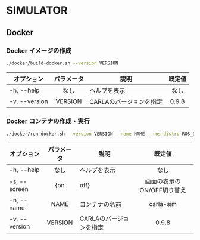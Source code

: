 # SIMULATOR

## Docker

### Docker イメージの作成
```bash
./docker/build-docker.sh --version VERSION
```
|オプション      |パラメータ |説明                   |既定値 |
|----------------|:---------:|-----------------------|:-----:|
|-h, --help      |なし       |ヘルプを表示           |なし   |
|-v, --version   |VERSION    |CARLAのバージョンを指定|0.9.8  |

### Docker コンテナの作成・実行
```bash
./docker/run-docker.sh --version VERSION --name NAME --ros-distro ROS_DISTRO
```
|オプション    |パラメータ |説明                      |既定値   |
|--------------|:---------:|--------------------------|:-------:|
|-h, --help    |なし       |ヘルプを表示              |なし     |
|-s, --screen  |{on|off}   |画面の表示のON/OFF切り替え|on       |
|-n, --name    |NAME       |コンテナの名前            |carla-sim|
|-v, --version |VERSION    |CARLAのバージョンを指定   |0.9.8    |
